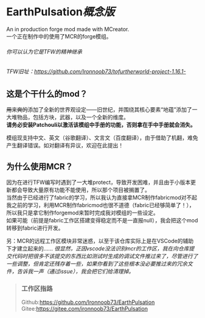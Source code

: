 # EarthPulsation*概念版*
An in production forge mod made with MCreator.  
一个正在制作中的使用了MCR的forge模组。
###### *你可以认为它是TFW的精神继承*
###### *TFW旧址：https://github.com/Ironnoob73/tofurtherworld-project-1.16.1-*
## 这是个干什么的mod？
~~用来爽的~~添加了全新的世界观设定——旧世纪，并围绕其核心要素“地蕴”添加了一大堆物品，包括方块，武器，以及一个全新的维度。  
**请务必安装Patchouli以激活该模组中手册的功能，否则拿在手中手册就会消失。**  
  
模组现支持中文、英文（谷歌翻译）、文言文（百度翻译），由于借助了机翻，难免产生翻译错误。如对翻译有异议，欢迎在此提出！
## 为什么使用MCR？
因为在进行TFW编写时遇到了一大堆protect，导致开发困难，并且由于小版本更新都会导致大量原有功能不能使用，所以那个项目被搁置了。  
当然由于已经进行了fabric的学习，所以我认为直接拿MCR制作fabricmod对不起我之前的学习，利用MCR制作fabricmod也很不道德（fabric已经够简单了！），所以我只是拿它制作forgemod来暂时完成我对模组的一些设定。  
如果可能（前提是fabric工作区搭建变得稳定而不是一直报null），我会把这个mod转移到fabric进行开发。  
  
另：MCR的远程工作区模块非常迷惑，以至于该仓库实际上是在VSCode的辅助下才建立起来的......
*很显然，正因vscode没法识别mcr的工作区，我在向仓库提交代码时把很多不该提交的东西比如测试时生成的调试文件推过来了，尽管进行了一些调整，但肯定还残存着一些，如果你看到了这些根本没必要推过来的冗余文件，告诉我一声（通过issue），我会把它们给清理掉。*
>### 工作区指路
>Github:https://github.com/Ironnoob73/EarthPulsation  
>Gitee:https://gitee.com/ironnoob73/EarthPulsation
